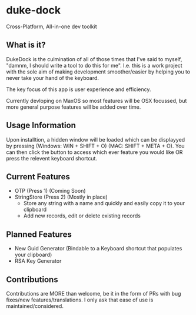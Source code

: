 # duke-dock
Cross-Platform, All-in-one dev toolkit

## What is it?
DukeDock is the culmination of all of those times that I've said to myself, "damnm, I should write a tool to do this for me". 
I.e. this is a work project with the sole aim of making development smoother/easier by helping you to never take your hand of the keyboard.

The key focus of this app is user experience and efficiency.

Currently devloping on MaxOS so most features will be OSX focussed, but more general purpose features will be added over time.

## Usage Information
Upon installtion, a hidden window will be loaded which can be displayyed by pressing (Windows: WIN + SHIFT + O) (MAC: SHIFT + META + O).
You can then click the button to access which ever feature you would like OR press the relevent keyboard shortcut.

## Current Features
- OTP (Press 1) (Coming Soon)
- StringStore (Press 2) (Mostly in place)
  - Store any string with a name and quickly and easily copy it to your clipboard 
  - Add new records, edit or delete existing records

## Planned Features
- New Guid Generator (Bindable to a Keyboard shortcut that populates your clipboard)
- RSA Key Generator 

## Contributions
Contributions are MORE than welcome, be it in the form of PRs with bug fixes/new features/translations.
I only ask that ease of use is maintained/considered. 

